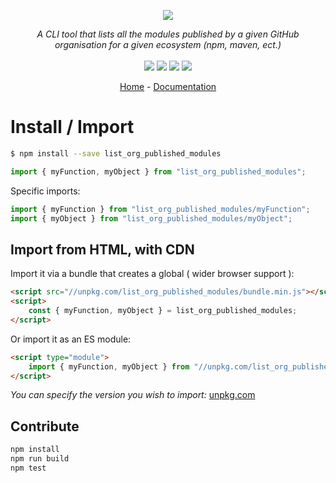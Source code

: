 <p align="center">
    <img src="https://user-images.githubusercontent.com/6702424/80216211-00ef5280-863e-11ea-81de-59f3a3d4b8e4.png">  
</p>
<p align="center">
    <i>A CLI tool that lists all the modules published by a given GitHub organisation for a given ecosystem (npm, maven, ect.)</i>
    <br>
    <br>
    <img src="https://github.com/garronej/list_org_published_modules/workflows/ci/badge.svg?branch=main">
    <img src="https://img.shields.io/bundlephobia/minzip/list_org_published_modules">
    <img src="https://img.shields.io/npm/dw/list_org_published_modules">
    <img src="https://img.shields.io/npm/l/list_org_published_modules">
</p>
<p align="center">
  <a href="https://github.com/garronej/list_org_published_modules">Home</a>
  -
  <a href="https://github.com/garronej/list_org_published_modules">Documentation</a>
</p>

# Install / Import

```bash
$ npm install --save list_org_published_modules
```

```typescript
import { myFunction, myObject } from "list_org_published_modules";
```

Specific imports:

```typescript
import { myFunction } from "list_org_published_modules/myFunction";
import { myObject } from "list_org_published_modules/myObject";
```

## Import from HTML, with CDN

Import it via a bundle that creates a global ( wider browser support ):

```html
<script src="//unpkg.com/list_org_published_modules/bundle.min.js"></script>
<script>
    const { myFunction, myObject } = list_org_published_modules;
</script>
```

Or import it as an ES module:

```html
<script type="module">
    import { myFunction, myObject } from "//unpkg.com/list_org_published_modules/zz_esm/index.js";
</script>
```

_You can specify the version you wish to import:_ [unpkg.com](https://unpkg.com)

## Contribute

```bash
npm install
npm run build
npm test
```
